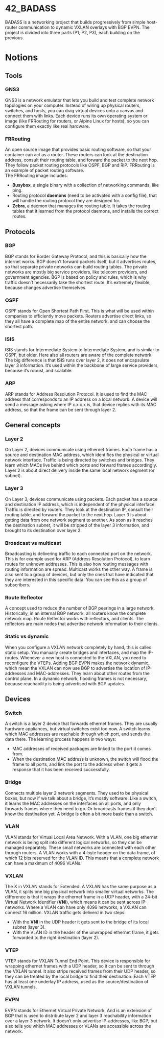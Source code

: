 # 42_BADASS

BADASS is a networking project that builds progressively from simple host-router communication to dynamic VXLAN overlays with BGP EVPN. The project is divided into three parts (P1, P2, P3), each building on the previous.

# Notions

## Tools

### GNS3
GNS3 is a network emulator that lets you build and test complete network topologies on your computer. Instead of wiring up physical routers, switches, and hosts, you can drag virtual devices onto a canvas and connect them with links. Each device runs its own operating system or image (like FRRouting for routers, or Alpine Linux for hosts), so you can configure them exactly like real hardware.

### FRRouting
An open source image that provides basic routing software, so that your container can act as a router. These routers can look at the destination address, consult their routing table, and forward the packet to the next hop. They follow packet routing protocols like OSPF, BGP and RIP. FRRouting is an example of packet routing software. \
The FRRouting image includes:
* **Busybox**, a single binary with a collection of networking commands, like ping. 
* Routing protocol **daemons** (need to be activated with a config file), that will handle the routing protocol they are designed for.
* **Zebra**, a daemon that manages the routing table. It takes the routing tables that it learned from the protocol daemons, and installs the correct routes.

## Protocols

### BGP
BGP stands for Border Gateway Protocol, and this is basically how the internet works. BGP doesn’t forward packets itself, but it advertises routes, so that separate private networks can build routing tables. The private networks are mostly big service providers, like telecom providers, and government agencies. BGP is based on policy and rules, which is why traffic doesn’t necessarily take the shortest route. It’s extremely flexible, because changes advertise themselves.

### OSPF
OSPF stands for Open Shortest Path First. This is what will be used within companies to efficiently move packets. Routers advertise direct links, so they all have a complete map of the entire network, and can choose the shortest path.

### ISIS
ISIS stands for Intermediate System to Intermediate System, and is similar to OSPF, but older. Here also all routers are aware of the complete network. The big difference is that ISIS runs over layer 2, it does not encapsulate layer 3 information. It’s used within the backbone of large service providers, because it’s robust, and scalable.

### ARP
ARP stands for Address Resolution Protocol. It is used to find the MAC address that corresponds to an IP address on a local network. A device will send a message asking where IP x.x.x.x is, that device replies with its MAC address, so that the frame can be sent through layer 2. 

## General concepts

### Layer 2
On Layer 2, devices communicate using ethernet frames. Each frame has a source and destination MAC address, which identifies the physical or virtual network interface. Traffic is being directed by switches and bridges. They learn which MACs live behind which ports and forward frames accordingly. Layer 2 is about direct delivery inside the same local network segment (or subnet).

### Layer 3
On Layer 3, devices communicate using packets. Each packet has a source and destination IP address, which is independent of the physical interface. Traffic is directed by routers. They look at the destination IP, consult their routing table, and forward the packet to the next hop. Layer 3 is about getting data from one network segment to another. As soon as it reaches the destination subnet, it will be stripped of the layer 3 information, and brought to its destination over layer 2.

### Broadcast vs multicast
Broadcasting is delivering traffic to each connected port on the network. This is for example used for ARP (Address Resolution Protocol), to learn routes for unknown addresses. This is also how routing messages with routing information are spread. Multicast works the other way. A frame is also sent to a group of devices, but only the ones that have indicated that they are interested in this specific data. You can see this as a group of subscribers.

### Route Reflector
A concept used to reduce the number of BGP peerings in a large network. Historically, in an internal BGP network, all routers know the complete network map. Route Reflector works with reflectors, and clients. The reflectors are main nodes that advertise network information to their clients. 

### Static vs dynamic
When you configure a VXLAN network completely by hand, this is called static setup. You manually create bridges and interfaces, and map the IP-routes. Whenever a new host is connected to the VXLAN, you need to reconfigure the VTEPs. Adding BGP EVPN makes the network dynamic, which mean the VXLAN can now use BGP to advertise the location of IP-addresses and MAC-addresses. They learn about other routes from the control plane. In a dynamic network, flooding frames is not necessary, because reachability is being advertised with BGP updates.

## Devices

### Switch
A switch is a layer 2 device that forwards ethernet frames. They are usually hardware appliances, but virtual switches exist too now. A switch learns which MAC addresses are reachable through which port, and sends the data there. The learning process happens in two ways:
* MAC addresses of received packages are linked to the port it comes from.
* When the destination MAC address is unknown, the switch will flood the frame to all ports, and link the port to the address when it gets a response that it has been received successfully.

### Bridge
Connects multiple layer 2 network segments. They used to be physical boxes, but now if we talk about a bridge, it’s mostly software. Like a switch, it learns the MAC addresses on the interfaces on all ports, and only forwards frames where they need to go. Or broadcasts frames if they don’t know the destination yet. A bridge is often a bit more basic than a switch.

### VLAN
VLAN stands for Virtual Local Area Network. With a VLAN, one big ethernet network is being split into different logical networks, so they can be managed separately. These small networks are connected with each other through routers. A VLAN works with a 4-byte header on the data frame, of which 12 bits reserved for the VLAN ID. This means that a complete network can have a maximum of 4096 VLANs.

### VXLAN
The X in VXLAN stands for Extended. A VXLAN has the same purpose as a VLAN, it splits one big physical network into smaller virtual networks. The difference is that it wraps the ethernet frame in a UDP header, with a 24-bit Virtual Network Identifier (**VNI**), which means it can be sent across IP-networks. Where a VLAN can have only 4096 networks, a VXLAN can connect 16 million. VXLAN traffic gets deliverd in two steps:
* With the **VNI** in the UDP header it gets sent to the bridge of its local subnet (layer 3).
* With the VLAN ID in the header of the unwrapped ethernet frame, it gets forwarded to the right destination (layer 2).

### VTEP
VTEP stands for VXLAN Tunnel End Point. This device is responsible for wrapping ethernet frames with a UDP header, so it can be sent to through the VXLAN tunnel. It also strips received frames from their UDP header, so they can be treated by the local bridge to find their destination. Each VTEP has at least one underlay IP address, used as the source/destination of VXLAN tunnels.

### EVPN
EVPN stands for Ethernet Virtual Private Network. And is an extension of BGP that is used to distribute layer 2 and layer 3 reachability information over a layer 3 network. It doesn’t only advertise IP-addresses, like BGP, but also tells you which MAC addresses or VLANs are accessible across the network. 
